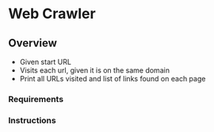 # Web Crawler

## Overview

- Given start URL
- Visits each url, given it is on the same domain
- Print all URLs visited and list of links found on each page

### Requirements

### Instructions


